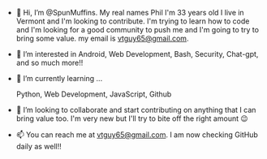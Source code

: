 - 👋 Hi, I’m @SpunMuffins. My real names Phil I'm 33 years old I live in Vermont and I'm looking to contribute. I'm trying to learn how to code and I'm looking for a good community to push me and I'm going to try to bring some value. my email is vtguy65@gmail.com.


- 👀 I’m interested in Android, Web Development, Bash, Security, Chat-gpt, and so much more!!


- 🌱 I’m currently learning ...

  Python, Web Development, JavaScript, Github


- 💞️ I’m looking to collaborate and start contributing on anything that I can bring value too. I'm very new but I'll try to bite off the right amount 😉


- 📫 You can reach me at vtguy65@gmail.com. I am now checking GitHub daily as well!!


<!---
SpunMuffins/SpunMuffins is a ✨ special ✨ repository because its `README.md` (this file) appears on your GitHub profile.
You can click the Preview link to take a look at your changes.
--->

